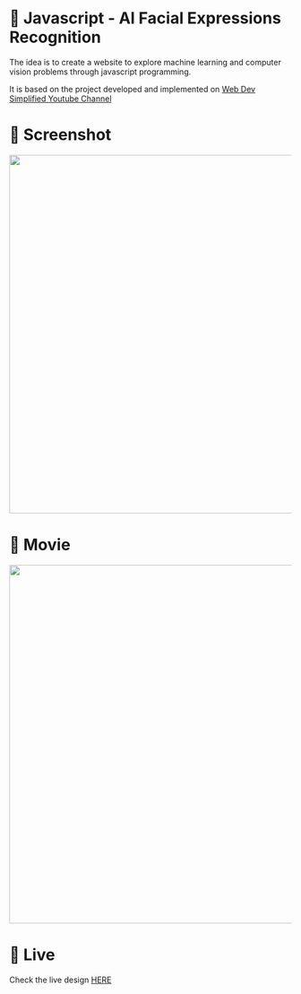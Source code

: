 # 🎨 Javascript - AI Facial Expressions Recognition

The idea is to create a website to explore machine learning and computer vision problems through javascript programming.

It is based on the project developed and implemented  on [Web Dev Simplified Youtube Channel](https://www.youtube.com/watch?v=AZ4PdALMqx0)


# 📸 Screenshot
<img src="https://storage.googleapis.com/rfribeiro-ml-projects/ml-facial-expressions/presentation.png" width="640">


# 🎥 Movie
<img src="https://storage.googleapis.com/rfribeiro-ml-projects/ml-facial-expressions/presentation.gif" width="640">

# 🚀 Live

Check the live design [HERE](https://storage.googleapis.com/rfribeiro-ml-projects/ml-facial-expressions/index.html)